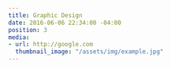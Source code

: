 ```yaml
---
title: Graphic Design
date: 2016-06-06 22:34:00 -04:00
position: 3
media:
- url: http://google.com
  thumbnail_image: "/assets/img/example.jpg"
---
```



